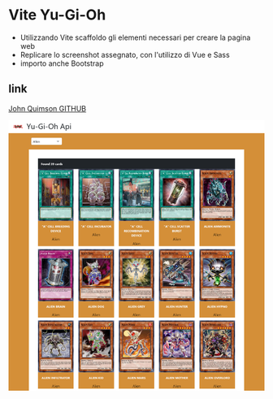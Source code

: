 # Vite Yu-Gi-Oh

- Utilizzando Vite scaffoldo gli elementi necessari per creare la pagina web
- Replicare lo screenshot assegnato, con l'utilizzo di Vue e Sass
- importo anche Bootstrap

## link

[John Quimson GITHUB](https://github.com/JohnQuimson)

![](./public/img/Screenshot%202022-12-16%20at%2017-34-53%20Breaking%20Bad%20API.png)
